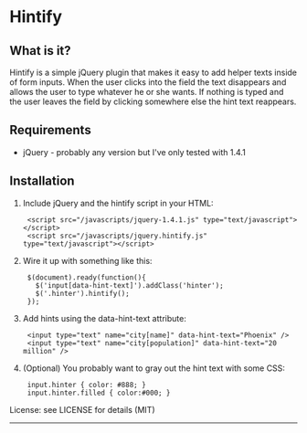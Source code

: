 Hintify
===

What is it?
---
Hintify is a simple jQuery plugin that makes it easy to add helper texts inside 
of form inputs.  When the user clicks into the field the text disappears and
allows the user to type whatever he or she wants.  If nothing is typed and the 
user leaves the field by clicking somewhere else the hint text reappears.


Requirements
---
  * jQuery - probably any version but I've only tested with 1.4.1
  
Installation
---

1. Include jQuery and the hintify script in your HTML:

        <script src="/javascripts/jquery-1.4.1.js" type="text/javascript"></script>
        <script src="/javascripts/jquery.hintify.js" type="text/javascript"></script>

2. Wire it up with something like this:

        $(document).ready(function(){
          $('input[data-hint-text]').addClass('hinter');
          $('.hinter').hintify();
        });

3. Add hints using the data-hint-text attribute:

        <input type="text" name="city[name]" data-hint-text="Phoenix" />
        <input type="text" name="city[population]" data-hint-text="20 million" />

4. (Optional) You probably want to gray out the hint text with some CSS:

        input.hinter { color: #888; }
        input.hinter.filled { color:#000; }

License: see LICENSE for details (MIT)

___
